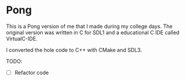 Pong
====

This is a Pong version of me that I made during my college days.
The original version was written in C for SDL1 and a educational C IDE called VirtualC-IDE.

I converted the hole code to C++ with CMake and SDL3.

TODO:
* [ ] Refactor code 
